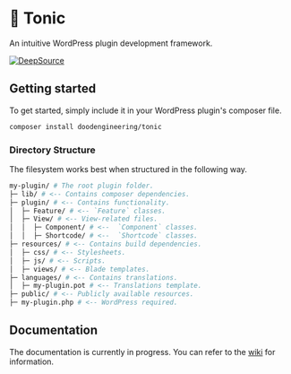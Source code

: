 # 🧊 Tonic

An intuitive WordPress plugin development framework.

[![DeepSource](https://deepsource.io/gh/doodengineering/tonic.svg/?label=active+issues&show_trend=true&token=CR7CQYPYC3yIczV8tPRDDLnT)](https://deepsource.io/gh/doodengineering/tonic/?ref=repository-badge)

## Getting started

To get started, simply include it in your WordPress plugin's composer file.

```sh
composer install doodengineering/tonic
```

### Directory Structure

The filesystem works best when structured in the following way.

```sh
my-plugin/ # The root plugin folder.
├─ lib/ # <-- Contains composer dependencies.
├─ plugin/ # <-- Contains functionality.
│  ├─ Feature/ # <-- `Feature` classes.
│  ├─ View/ # <-- View-related files.
│  │  ├─ Component/ # <--  `Component` classes.
│  │  ├─ Shortcode/ # <--  `Shortcode` classes.
├─ resources/ # <-- Contains build dependencies.
│  ├─ css/ # <-- Stylesheets.
│  ├─ js/ # <-- Scripts.
│  ├─ views/ # <-- Blade templates.
├─ languages/ # <-- Contains translations.
│  ├─ my-plugin.pot # <-- Translations template.
├─ public/ # <-- Publicly available resources.
├─ my-plugin.php # <-- WordPress required.
```

## Documentation

The documentation is currently in progress. You can refer to the [wiki](https://github.com/doodengineering/tonic/wiki) for information.
